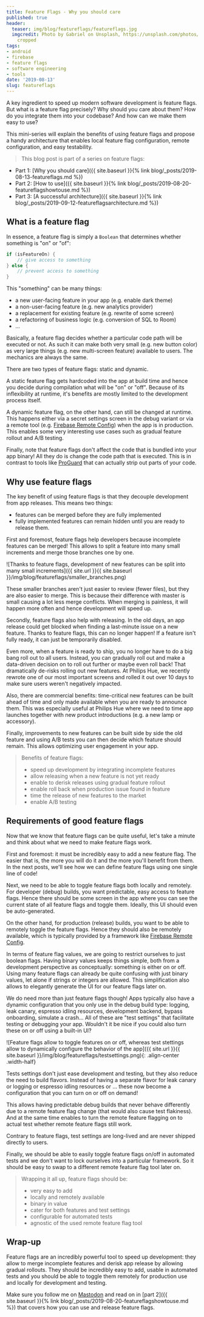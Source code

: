 ```yaml
---
title: Feature Flags - Why you should care
published: true
header:
  teaser: img/blog/featureflags/featureflags.jpg
  imgcredit: Photo by Gabriel on Unsplash, https://unsplash.com/photos/iynyPZ8shPk,
    cropped
tags:
- android
- firebase
- feature flags
- software engineering
- tools
date: '2019-08-13'
slug: featureflags
---
```


A key ingredient to speed up modern software development is feature flags. But what is a feature flag precisely? Why should you care about them? How do you integrate them into your codebase? And how can we make them easy to use?

This mini-series will explain the benefits of using feature flags and propose a handy architecture that enables local feature flag configuration, remote configuration, and easy testability.

> This blog post is part of a series on feature flags:
- Part 1: [Why you should care]({{ site.baseurl }}{% link blog/_posts/2019-08-13-featureflags.md %})
- Part 2: [How to use]({{ site.baseurl }}{% link blog/_posts/2019-08-20-featureflagshowtouse.md %})
- Part 3: [A successful architecture]({{ site.baseurl }}{% link blog/_posts/2019-09-12-featureflagsarchitecture.md %})

## What is a feature flag
In essence, a feature flag is simply a `Boolean` that determines whether something is "on" or "of":

```kotlin
if (isFeatureOn) {
    // give access to something
} else {
    // prevent access to something
}
```

This "something" can be many things:

- a new user-facing feature in your app (e.g. enable dark theme)
- a non-user-facing feature (e.g. new analytics provider)
- a replacement for existing feature (e.g. rewrite of some screen)
- a refactoring of business logic (e.g. conversion of SQL to Room)
- ...

Basically, a feature flag decides whether a particular code path will be executed or not. As such it can make both very small (e.g. new button color) as very large things (e.g. new multi-screen feature) available to users. The mechanics are always the same.

There are two types of feature flags: static and dynamic.

A static feature flag gets hardcoded into the app at build time and hence you decide during compilation what will be "on" or "off". Because of its inflexibility at runtime, it's benefits are mostly limited to the development process itself.

A dynamic feature flag, on the other hand, can still be changed at runtime. This happens either via a secret settings screen in the debug variant or via a remote tool (e.g. [Firebase Remote Config](https://firebase.google.com/docs/remote-config)) when the app is in production. This enables some very interesting use cases such as gradual feature rollout and A/B testing.

Finally, note that feature flags don't affect the code that is bundled into your app binary! All they do is change the code path that is executed. This is in contrast to tools like [ProGuard](https://www.guardsquare.com/en/products/proguard) that can actually strip out parts of your code.

## Why use feature flags
The key benefit of using feature flags is that they decouple development from app releases. This means two things:

- features can be merged before they are fully implemented
- fully implemented features can remain hidden until you are ready to release them.

First and foremost, feature flags help developers because incomplete features can be merged! This allows to split a feature into many small increments and merge those branches one by one.

![Thanks to feature flags, development of new features can be split into many small increments]({{ site.url }}{{ site.baseurl }}/img/blog/featureflags/smaller_branches.png)

These smaller branches aren't just easier to review (fewer files), but they are also easier to merge. This is because their difference with master is small causing a lot less merge conflicts. When merging is painless, it will happen more often and hence development will speed up.

Secondly, feature flags also help with releasing. In the old days, an app release could get blocked when finding a last-minute issue on a new feature. Thanks to feature flags, this can no longer happen! If a feature isn't fully ready, it can just be temporarily disabled.

Even more, when a feature is ready to ship, you no longer have to do a big bang roll out to all users. Instead, you can gradually roll out and make a data-driven decision on to roll out further or maybe even roll back! That dramatically de-risks rolling out new features. At Philips Hue, we recently rewrote one of our most important screens and rolled it out over 10 days to make sure users weren't negatively impacted.

Also, there are commercial benefits: time-critical new features can be built ahead of time and only made available when you are ready to announce them. This was especially useful at Philips Hue where we need to time app launches together with new product introductions (e.g. a new lamp or accessory).

Finally, improvements to new features can be built side by side the old feature and using A/B tests you can then decide which feature should remain. This allows optimizing user engagement in your app.

> Benefits of feature flags:
> - speed up development by integrating incomplete features
> - allow releasing when a new feature is not yet ready
> - enable to derisk releases using gradual feature rollout
> - enable roll back when production issue found in feature
> - time the release of new features to the market
> - enable A/B testing

## Requirements of good feature flags
Now that we know that feature flags can be quite useful, let's take a minute and think about what we need to make feature flags work.

First and foremost: it must be incredibly easy to add a new feature flag. The easier that is, the more you will do it and the more you'll benefit from them. In the next posts, we'll see how we can define feature flags using one single line of code!

Next, we need to be able to toggle feature flags both locally and remotely. For developer (debug) builds, you want predictable, easy access to feature flags. Hence there should be some screen in the app where you can see the current state of all feature flags and toggle them. Ideally, this UI should even be auto-generated.

On the other hand, for production (release) builds, you want to be able to remotely toggle the feature flags. Hence they should also be remotely available, which is typically provided by a framework like [Firebase Remote Config](https://firebase.google.com/docs/remote-config).

In terms of feature flag values, we are going to restrict ourselves to just boolean flags. Having binary values keeps things simple, both from a development perspective as conceptually: something is either on or off. Using many feature flags can already be quite confusing with just binary values, let alone if strings or integers are allowed. This simplification also allows to elegantly generate the UI for our feature flags later on.

We do need more than just feature flags though! Apps typically also have a dynamic configuration that you only use in the debug build type: logging, leak canary, espresso idling resources, development backend, bypass onboarding, simulate a crash... All of these are "test settings" that facilitate testing or debugging your app. Wouldn't it be nice if you could also turn these on or off using a built-in UI?

![Feature flags allow to toggle features on or off, whereas test stettings allow to dynamically configure the behavior of the app]({{ site.url }}{{ site.baseurl }}/img/blog/featureflags/testsettings.png){: .align-center .width-half}

Tests settings don't just ease development and testing, but they also reduce the need to build flavors. Instead of having a separate flavor for leak canary or logging or espresso idling resources or ... these now become a configuration that you can turn on or off on demand!

This allows having predictable debug builds that never behave differently due to a remote feature flag change (that would also cause test flakiness). And at the same time enables to turn the remote feature flagging on to actual test whether remote feature flags still work.

Contrary to feature flags, test settings are long-lived and are never shipped directly to users.

Finally, we should be able to easily toggle feature flags on/off in automated tests and we don't want to lock ourselves into a particular framework. So it should be easy to swap to a different remote feature flag tool later on.

> Wrapping it all up, feature flags should be:
> - very easy to add
> - locally and remotely available
> - binary in value
> - cater for both features and test settings
> - configurable for automated tests
> - agnostic of the used remote feature flag tool

## Wrap-up
Feature flags are an incredibly powerful tool to speed up development: they allow to merge incomplete features and derisk app release by allowing gradual rollouts. They should be incredibly easy to add, usable in automated tests and you should be able to toggle them remotely for production use and locally for development and testing.

Make sure you follow me on [Mastodon](https://androiddev.social/@Jeroenmols) and read on in [part 2]({{ site.baseurl }}{% link blog/_posts/2019-08-20-featureflagshowtouse.md %}) that covers how you can use and release feature flags.
